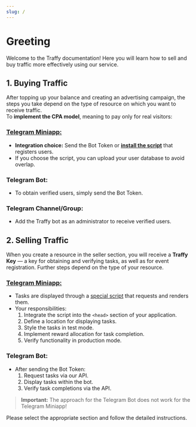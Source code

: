 ```yaml
---
slug: /
---
```


# Greeting

Welcome to the Traffy documentation! Here you will learn how to sell and buy traffic more effectively using our service.

## 1. Buying Traffic

After topping up your balance and creating an advertising campaign, the steps you take depend on the type of resource on which you want to receive traffic.  
To **implement the CPA model**, meaning to pay only for real visitors:

### [**Telegram Miniapp:**](buyer/script-installation)

- **Integration choice:** Send the Bot Token or [**install the script**](buyer/script-installation) that registers users.
- If you choose the script, you can upload your user database to avoid overlap.

### **Telegram Bot:**

- To obtain verified users, simply send the Bot Token.

### **Telegram Channel/Group:**

- Add the Traffy bot as an administrator to receive verified users.

## 2. Selling Traffic

When you create a resource in the seller section, you will receive a **Traffy Key** — a key for obtaining and verifying tasks, as well as for event registration. Further steps depend on the type of your resource.

### [**Telegram Miniapp:**](seller/preparation)

- Tasks are displayed through a [special script](seller/preparation) that requests and renders them.
- Your responsibilities:
    1. Integrate the script into the `<head>` section of your application.
    2. Define a location for displaying tasks.
    3. Style the tasks in test mode.
    4. Implement reward allocation for task completion.
    5. Verify functionality in production mode.

### **Telegram Bot:**

- After sending the Bot Token:
    1. Request tasks via our API.
    2. Display tasks within the bot.
    3. Verify task completions via the API.

> **Important:** The approach for the Telegram Bot does not work for the Telegram Miniapp!

Please select the appropriate section and follow the detailed instructions.